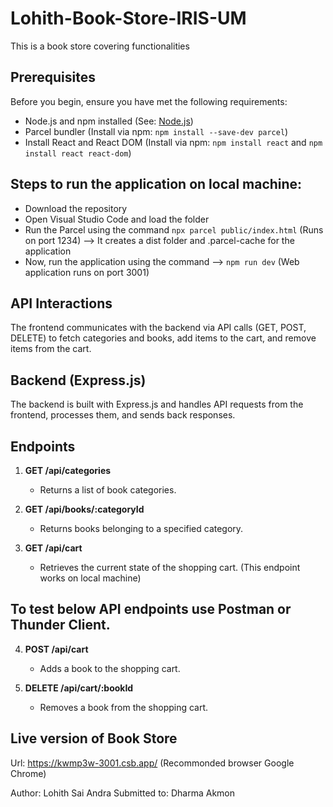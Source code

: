 # Lohith-Book-Store-IRIS-UM
 This is a book store covering functionalities

## Prerequisites

Before you begin, ensure you have met the following requirements:

- Node.js and npm installed (See: [Node.js](https://nodejs.org/))
- Parcel bundler (Install via npm: `npm install --save-dev parcel`)
- Install React and React DOM (Install via npm: `npm install react` and `npm install react react-dom`)

## Steps to run the application on local machine:

- Download the repository
- Open Visual Studio Code and load the folder
- Run the Parcel using the command `npx parcel public/index.html` (Runs on port 1234) --> It creates a dist folder and .parcel-cache for the application
- Now, run the application using the command --> `npm run dev` (Web application runs on port 3001)

## API Interactions

The frontend communicates with the backend via API calls (GET, POST, DELETE) to fetch categories and books, add items to the cart, and remove items from the cart.

## Backend (Express.js)

The backend is built with Express.js and handles API requests from the frontend, processes them, and sends back responses.

## Endpoints

1. **GET /api/categories**
   - Returns a list of book categories.

2. **GET /api/books/:categoryId**
   - Returns books belonging to a specified category.

3. **GET /api/cart**
   - Retrieves the current state of the shopping cart. (This endpoint works on local machine)
  
 ## To test below API endpoints use Postman or Thunder Client.

4. **POST /api/cart**
   - Adds a book to the shopping cart.

5. **DELETE /api/cart/:bookId**
   - Removes a book from the shopping cart.
  
## Live version of Book Store

Url: https://kwmp3w-3001.csb.app/ (Recommonded browser Google Chrome)

Author: Lohith Sai Andra
Submitted to: Dharma Akmon

